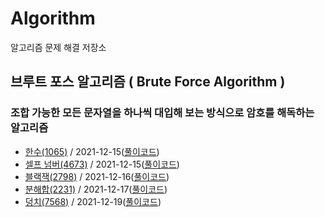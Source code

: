 # Algorithm
알고리즘 문제 해결 저장소

## 브루트 포스 알고리즘 ( Brute Force Algorithm )
### 조합 가능한 모든 문자열을 하나씩 대입해 보는 방식으로 암호를 해독하는 알고리즘
- [한수(1065)](https://www.acmicpc.net/problem/1065) / 2021-12-15([풀이코드](https://github.com/hkdong0694/Algorithm/blob/master/src/Problem_1065/Main.java))
- [셀프 넘버(4673)](https://www.acmicpc.net/problem/4673) / 2021-12-15([풀이코드](https://github.com/hkdong0694/Algorithm/blob/master/src/Problem_4673/Main.java))
- [블랙잭(2798)](https://www.acmicpc.net/problem/2798) / 2021-12-16([풀이코드](https://github.com/hkdong0694/Algorithm/blob/master/src/Problem_2798/Main.java))
- [분해합(2231)](https://www.acmicpc.net/problem/2231) / 2021-12-17([풀이코드](https://github.com/hkdong0694/Algorithm/blob/master/src/Problem_2231/Main.java))
- [덩치(7568)](https://www.acmicpc.net/problem/7568) / 2021-12-19([풀이코드](https://github.com/hkdong0694/Algorithm/blob/master/src/Problem_7568/Main.java))
